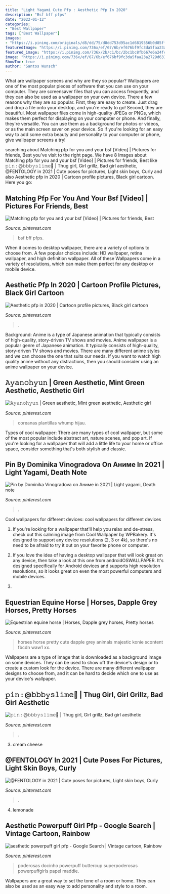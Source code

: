 ```yaml
---
title: "Light Yagami Cute Pfp : Aesthetic Pfp In 2020"
description: "Bsf bff pfps"
date: "2022-01-12"
categories:
- "Best Wallpaper"
tags: ["Best Wallpaper"]
images:
- "https://i.pinimg.com/originals/d8/dd/75/d8dd753d95ac1d6819556b0d85ff456f.jpg"
featuredImage: "https://i.pinimg.com/736x/ef/67/6b/ef676bf9fc3da5faa23a2729d631d642.jpg"
featured_image: "https://i.pinimg.com/736x/2b/c1/bc/2bc1bc8fb667e6a24fc450c53de2c7bd.jpg"
image: "https://i.pinimg.com/736x/ef/67/6b/ef676bf9fc3da5faa23a2729d631d642.jpg"
ShowToc: true
author: "Santos Wunsch"
---
```



What are wallpaper screens and why are they so popular?
Wallpapers are one of the most popular pieces of software that you can use on your computer. They are screensaver files that you can access frequently, and they can also be used as a wallpaper on your own device. There a few reasons why they are so popular. First, they are easy to create. Just drag and drop a file onto your desktop, and you're ready to go! Second, they are beautiful. Most wallpaper files come in high-quality JPEGs or PNGs, which makes them perfect for displaying on your computer or phone. And finally, they're versatile. You can use them as a background for photos or videos, or as the main screen saver on your device. So if you're looking for an easy way to add some extra beauty and personality to your computer or phone, give wallpaper screens a try!

	

		
searching about Matching pfp for you and your bsf [Video] | Pictures for friends, Best you've visit to the right page. We have 8 Images about Matching pfp for you and your bsf [Video] | Pictures for friends, Best like 𝚙𝚒𝚗 : @𝚋𝚋𝚋𝚢𝚜𝚕𝚒𝚖𝚎🎸 | Thug girl, Girl grillz, Bad girl aesthetic, @FENTOLOGY in 2021 | Cute poses for pictures, Light skin boys, Curly and also Aesthetic pfp in 2020 | Cartoon profile pictures, Black girl cartoon. Here you go:
		
    
## Matching Pfp For You And Your Bsf [Video] | Pictures For Friends, Best

<img loading=lazy src="https://i.pinimg.com/736x/0e/21/38/0e21380da02210f625eaa0c76d586c17.jpg" onerror="this.onerror=null;this.src='https://tse3.mm.bing.net/th?id=OIP.2mUwNHY3B2y7F2rwpSELDgHaNK&amp;pid=15.1';" alt="Matching pfp for you and your bsf [Video] | Pictures for friends, Best">

_Source: pinterest.com_

>bsf bff pfps. 

	

When it comes to desktop wallpaper, there are a variety of options to choose from. A few popular choices include: HD wallpaper, retina wallpaper, and high definition wallpaper. All of these Wallpapers come in a variety of resolutions, which can make them perfect for any desktop or mobile device. 

    
## Aesthetic Pfp In 2020 | Cartoon Profile Pictures, Black Girl Cartoon

<img loading=lazy src="https://i.pinimg.com/736x/60/d1/8c/60d18c166a214197a99c0c0265f2da5e.jpg" onerror="this.onerror=null;this.src='https://tse1.mm.bing.net/th?id=OIP.eYGWyXluLySBY8t2K3hPfQHaHW&amp;pid=15.1';" alt="Aesthetic pfp in 2020 | Cartoon profile pictures, Black girl cartoon">

_Source: pinterest.com_

>. 

	

Background: Anime is a type of Japanese animation that typically consists of high-quality, story-driven TV shows and movies.
Anime wallpaper is a popular genre of Japanese animation. It typically consists of high-quality, story-driven TV shows and movies. There are many different anime styles and we can choose the one that suits our needs. If you want to watch high quality anime without any distractions, then you should consider using an anime wallpaper on your device.

    
## 𝙰𝚢𝚊𝚗𝚘𝚑𝚢𝚞𝚗 | Green Aesthetic, Mint Green Aesthetic, Aesthetic Girl

<img loading=lazy src="https://i.pinimg.com/736x/b4/32/bc/b432bcca1c3f1126356dc989579524e6.jpg" onerror="this.onerror=null;this.src='https://tse3.mm.bing.net/th?id=OIP.fsnznk2vWf_BA6lLtUuGoAHaHT&amp;pid=15.1';" alt="𝙰𝚢𝚊𝚗𝚘𝚑𝚢𝚞𝚗 | Green aesthetic, Mint green aesthetic, Aesthetic girl">

_Source: pinterest.com_

>coreanas plantillas whump hijau. 

	

Types of cool wallpaper:
There are many types of cool wallpaper, but some of the most popular include abstract art, nature scenes, and pop art. If you're looking for a wallpaper that will add a little life to your home or office space, consider something that's both stylish and classic.

    
## Pin By Dominika Vinogradova On Аниме In 2021 | Light Yagami, Death Note

<img loading=lazy src="https://i.pinimg.com/736x/20/6a/35/206a35c18bc65298902360ea0a0d9c4c.jpg" onerror="this.onerror=null;this.src='https://tse4.mm.bing.net/th?id=OIP.ovpRnWO840SLjhWIU4lOpQHaGn&amp;pid=15.1';" alt="Pin by Dominika Vinogradova on Аниме in 2021 | Light yagami, Death note">

_Source: pinterest.com_

>. 

	

Cool wallpapers for different devices:
cool wallpapers for different devices 

1. If you're looking for a wallpaper that'll help you relax and de-stress, check out this calming image from Cool Wallpaper by WPBakery. It's designed to support any device resolutions (2, 3 or 4k), so there's no need to be afraid to try it out on your favorite phone or computer.

2. If you love the idea of having a desktop wallpaper that will look great on any device, then take a look at this one from androidOSWALLPAPER. It's designed specifically for Android devices and supports high resolution resolutions, so it looks great on even the most powerful computers and mobile devices.

3.

    
## Equestrian Equine Horse | Horses, Dapple Grey Horses, Pretty Horses

<img loading=lazy src="https://i.pinimg.com/originals/d8/dd/75/d8dd753d95ac1d6819556b0d85ff456f.jpg" onerror="this.onerror=null;this.src='https://tse3.mm.bing.net/th?id=OIP.r4j81m3IK09pPSi94QzSfQHaLH&amp;pid=15.1';" alt="Equestrian equine horse | Horses, Dapple grey horses, Pretty horses">

_Source: pinterest.com_

>horses horse pretty cute dapple grey animals majestic konie scontent fbcdn waw1 xx. 

	

Wallpapers are a type of image that is downloaded as a background image on some devices. They can be used to show off the device's design or to create a custom look for the device. There are many different wallpaper designs to choose from, and it can be hard to decide which one to use as your device's wallpaper.

    
## 𝚙𝚒𝚗 : @𝚋𝚋𝚋𝚢𝚜𝚕𝚒𝚖𝚎🎸 | Thug Girl, Girl Grillz, Bad Girl Aesthetic

<img loading=lazy src="https://i.pinimg.com/736x/2b/c1/bc/2bc1bc8fb667e6a24fc450c53de2c7bd.jpg" onerror="this.onerror=null;this.src='https://tse1.mm.bing.net/th?id=OIP.Js3gyp2n2pFv3WI9_Kun_gHaJM&amp;pid=15.1';" alt="𝚙𝚒𝚗 : @𝚋𝚋𝚋𝚢𝚜𝚕𝚒𝚖𝚎🎸 | Thug girl, Girl grillz, Bad girl aesthetic">

_Source: pinterest.com_

>. 

	

3. cream cheese 

    
## @FENTOLOGY In 2021 | Cute Poses For Pictures, Light Skin Boys, Curly

<img loading=lazy src="https://i.pinimg.com/736x/a3/9e/88/a39e885c00b738e7094489579d09c980.jpg" onerror="this.onerror=null;this.src='https://tse3.mm.bing.net/th?id=OIP.f-YdAAmv4MdwvPIAa8kHeQHaMp&amp;pid=15.1';" alt="@FENTOLOGY in 2021 | Cute poses for pictures, Light skin boys, Curly">

_Source: pinterest.com_

>. 

	

4. lemonade 

    
## Aesthetic Powerpuff Girl Pfp - Google Search | Vintage Cartoon, Rainbow

<img loading=lazy src="https://i.pinimg.com/736x/ef/67/6b/ef676bf9fc3da5faa23a2729d631d642.jpg" onerror="this.onerror=null;this.src='https://tse2.mm.bing.net/th?id=OIP.CWHWP_dg71BLsWndD8NcxAHaF9&amp;pid=15.1';" alt="aesthetic powerpuff girl pfp - Google Search | Vintage cartoon, Rainbow">

_Source: pinterest.com_

>poderosas docinho powerpuff buttercup superpoderosas powerpuffgirls papel maddie. 

	

Wallpapers are a great way to set the tone of a room or home. They can also be used as an easy way to add personality and style to a room.

